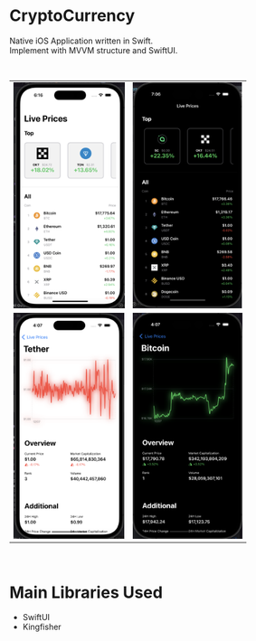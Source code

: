 # CryptoCurrency
Native iOS Application written in Swift.  
Implement with MVVM structure and SwiftUI.  

<br>
<table>
	<tr>
		<td>
			<img src="https://raw.githubusercontent.com/gy6543721/CryptoCurrency/main/pictures/001.png" height="400"/>
		</td>
		<td>
			<img src="https://raw.githubusercontent.com/gy6543721/CryptoCurrency/main/pictures/002.png" height="400"/>
		</td>
	</tr>
	<tr>
		<td>
			<img src="https://raw.githubusercontent.com/gy6543721/CryptoCurrency/main/pictures/003.png" height="400"/>
		</td>
		<td>
			<img src="https://raw.githubusercontent.com/gy6543721/CryptoCurrency/main/pictures/004.png" height="400"/>
		</td>
	</tr>
<table>
<br>

# Main Libraries Used
* SwiftUI
* Kingfisher

